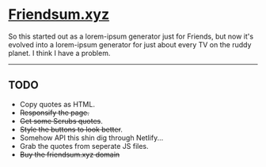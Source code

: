 # [Friendsum.xyz](https://friendsum.xyz)
So this started out as a lorem-ipsum generator just for Friends, but now it's evolved into a lorem-ipsum generator for just about every TV on the ruddy planet. I think I have a problem.

---

## TODO

 - Copy quotes as HTML.
 - ~~Responsify the page.~~
 - ~~Get some Scrubs quotes~~.
 - ~~Style the buttons to look better~~.
 - Somehow API this shin dig through Netlify...
 - Grab the quotes from seperate JS files.
 - ~~Buy the friendsum.xyz domain~~

